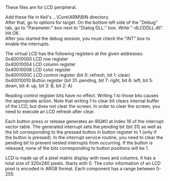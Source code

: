 These files are for LCD peripheral. 

Add these file in Keil's ...\Core\ARM\BIN directory.  
After that, go to options for target. On the bottom left side of the "Debug" tab, go to "Parameter:" box next to "Dialog DLL:" box. Write "-dLCDDLL.dll". Hit OK.   
After you started the debug session, you must check the "INT" box to enable the interrupts.   

The virtual LCD has the following registers at the given addresses:   
0x40010000 LCD row register     
0x40010004 LCD column register    
0x40010008 LCD color register   
0x4001000C LCD control register (bit 0: refresh, bit 1: clear)    
0x40010010 Button register (bit 31: pending, bit 7: right, bit 6: left, bit 5: down, bit 4: up, bit 3: B, bit 2: A)   

Reading control register bits have no effect. Writing 1 to those bits causes the appropriate action. Note that
writing 1 to clear bit clears internal buffer of the LCD, but does not clear the screen. In order to clear the screen,
you need to execute an LCD refresh after clear.

Each button press or release generates an IRQ#0 at index 16 of the interrupt vector table. The generated interrupt sets the pending bit (bit 31) as well as the bit corresponding
to the pressed button in button register to 1 (only if the button is pressed). In the interrupt service routine, you
need to clear the pending bit to prevent nested interrupts from occurring. If the button is released, none of
the bits corresponding to button positions will be 1.

LCD is made up of a pixel matrix display with rows and columns. It has a total size of 320x240 pixels. Starts with 0. 
The color information of an LCD pixel is encoded in ARGB format. Each component has a range between 0-255.
